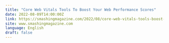 ```yaml
---
title: "Core Web Vitals Tools To Boost Your Web Performance Scores"
date: 2022-08-09T14:00:00Z
link: https://smashingmagazine.com/2022/08/core-web-vitals-tools-boost-performance/?utm_medium=RSS&utm_source=news.12bit.vn
site: www.smashingmagazine.com
language: English
draft: false
---
```

